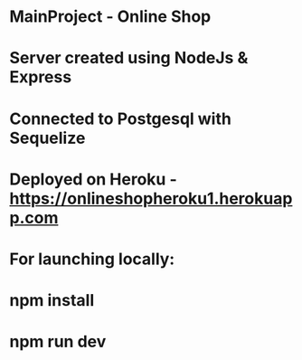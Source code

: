 # MainProject - Online Shop
# Server created using NodeJs & Express 
# Connected to Postgesql with Sequelize
# Deployed on Heroku - https://onlineshopheroku1.herokuapp.com

# For launching locally:

#   npm install
   
#   npm run dev 


